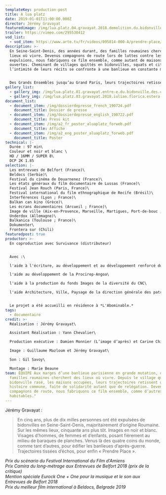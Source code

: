 ```yaml
---
templateKey: production-post
title: A lua platz
date: 2019-01-01T11:00:00.000Z
director: Jérémy Gravayat
featuredimage: /img/lua.platz.04.gravayat.2018.demolition.du.bidonville.de.saint-ouen.2017.jpg
trailer: https://vimeo.com/295538412
vod_list:
  - vod_item: https://www.arte.tv/fr/videos/095814-000-A/prendre-place/
description: >-
  En Seine-Saint-Denis, des années durant, des familles roumaines cherchent des
  lieux où vivre. Devenus compagnons de route lors de luttes contre les
  expulsions, nous fabriquons ce film ensemble, comme autant de maisons
  ouvertes. Cheminant de villages quittés en bidonvilles, squats et cités,
  l’intimité de leurs récits se confronte à une banlieue en constante mutation.


  Des Grands Ensembles jusqu’au Grand Paris, leurs trajectoires retissent une histoire commune, celle de solidarités habitantes refusant la relégation.
gallery_list:
  - gallery_img: /img/lua.platz.01.gravayat.entre-e.du.bidonville.des.coquetiers.bobigny.2017.jpg
  - gallery_img: /img/lua.platz.03.gravayat.2018.iulian.florica.estera.roumanie.2016.jpg
document_list:
  - document_item: /img/dossierdepresse_french_190724.pdf
    document_title: Dossier de presse
  - document_item: /img/dossierdepresse_english_190722.pdf
    document_title: Press kit
  - document_item: /img/a2_fr_poster_aluaplatz_forweb.pdf
    document_title: Affiche
  - document_item: /img/a2_eng_poster_aluaplatz_forweb.pdf
    document_title: Poster
technical: |-
  Durée : 97 min\
  Couleur et noir et blanc \
  HD / 16MM / SUPER 8\
  DCP 2K 1.85
selection: |-
  Les entrevues de Belfort (France)\
  Beldocs (Serbie)\
  Festival du cinéma de Douarnenez (France)\
  Les états généraux du film documentaire de Lussas (France)\
  Festival Jean Rouch (Paris, France)\
  Festival international du film ethnographique de Recife (Brésil)\
  Interférences (Lyon ; France)\
  Balkan can kino (Grèce)\
  Les écrans documentaires (Arcueil ; France)\
  Image de ville (Aix-en-Provence, Marseille, Martigues, Port-de-bouc ; France)\
  Underdox (Allemagne)\
  Balkanica (Toulouse ; France)\
  Dokumenter\
  Frontera sur (Chili)
featuredpost: true
productor: >-
  En coproduction avec Survivance (distributeur)


  Avec :\

  l'aide à l'écriture, au développement et au développement renforcé du Fonds d'Aide à l'Innovation du CNC\

  l'aide au développement de la Procirep-Angoa\

  l'aide à la production du fonds Images de la diversité du CNC\

  l'aide Architecture, Ville, Paysage de la direction générale des patrimoines - Sous-direction de l'architecture, de la qualité de construction et du cadre de vie (gérée par le CNC)


  Le projet a été accueilli en résidence à *L'Abominable.*
tags:
  - documentaire
credit: >-
  Réalisation : Jérémy Gravayat\

  Assistant Réalisation : Yann Chevalier\

  Production exécutive : Damien Monnier (L’image d’après) et Carine Chichkowsky (Survivance)\

  Image : Guillaume Mazloum et Jérémy Gravayat\

  Son : Gil Savoy\

  Montage : Marie Beaune
team: ÉQUIPE Aux marges d’une banlieue parisienne en grande mutation, quelques
  familles roumaines cherchent des lieux où vivre. Depuis le village quitté, le
  bidonville rasé, les maisons occupées, leurs trajectoires retissent une
  histoire commune, faite de solidarité autant que de relégation. Devenus
  compagnons de route, nous fabriquons ce film ensemble, comme d’autres espaces
  habitables."
---
```

Jérémy Gravayat :

> En cinq ans, plus de dix milles personnes ont été expulsées de bidonvilles en Seine-Saint-Denis, majoritairement d’origine Roumaine.
> Sur les mêmes lieux, cinquante ans plus tôt. Images en noir et blanc.
> Visages d’hommes, de femmes et d’enfants, posant fièrement au milieu de baraques de planches.
> Venus là des quatre coins du monde, comme tant d’autres, pour édifier les banlieues d’après-guerre.
> Trajectoires tissées d’échos, pour enfin « Prendre Place ».

*Prix du scénario du Festival International du Film d'Amiens*\
*Prix Camira du long-métrage aux Entrevues de Belfort 2018 (prix de la critique)\
Mention spéciale Eurock One + One pour la musique et le son aux Entrevues de Belfort 2018*\
*Prix du meilleur film international à Beldocs, Belgrade 2019*
